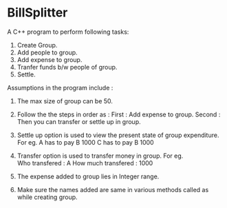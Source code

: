 # BillSplitter
A C++ program to perform following tasks:
1. Create Group.
2. Add people to group.
3. Add expense to group.
4. Tranfer funds b/w people of group.
5. Settle.

Assumptions in the program include :

1. The max size of group can be 50.

2. Follow the the steps in order as :
       First : Add expense to group.
       Second : Then you can transfer or settle up in group.

3. Settle up option is used to view the present state of group expenditure.
    For eg. 
              A has to pay B 1000
              C has to pay B 1000

4. Transfer option is used to transfer money in group.
    For eg.    
             Who transfered : A
             How much transfered : 1000

5. The expense added to group lies in Integer range.

6. Make sure the names added are same in various methods called as while creating group.


